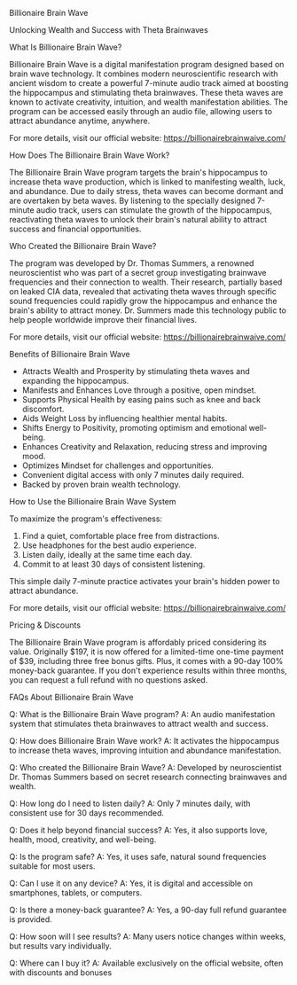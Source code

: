 Billionaire Brain Wave

Unlocking Wealth and Success with Theta Brainwaves

What Is Billionaire Brain Wave?

Billionaire Brain Wave is a digital manifestation program designed based on brain wave technology.
It combines modern neuroscientific research with ancient wisdom to create a powerful 7-minute
audio track aimed at boosting the hippocampus and stimulating theta brainwaves. These theta
waves are known to activate creativity, intuition, and wealth manifestation abilities. The program can
be accessed easily through an audio file, allowing users to attract abundance anytime, anywhere.

For more details, visit our official website: https://billionairebrainwaive.com/

How Does The Billionaire Brain Wave Work?

The Billionaire Brain Wave program targets the brain's hippocampus to increase theta wave
production, which is linked to manifesting wealth, luck, and abundance. Due to daily stress, theta
waves can become dormant and are overtaken by beta waves. By listening to the specially
designed 7-minute audio track, users can stimulate the growth of the hippocampus, reactivating
theta waves to unlock their brain's natural ability to attract success and financial opportunities.

Who Created the Billionaire Brain Wave?

The program was developed by Dr. Thomas Summers, a renowned neuroscientist who was part of a
secret group investigating brainwave frequencies and their connection to wealth. Their research,
partially based on leaked CIA data, revealed that activating theta waves through specific sound
frequencies could rapidly grow the hippocampus and enhance the brain's ability to attract money.
Dr. Summers made this technology public to help people worldwide improve their financial lives.

For more details, visit our official website: https://billionairebrainwaive.com/

Benefits of Billionaire Brain Wave


- Attracts Wealth and Prosperity by stimulating theta waves and expanding the hippocampus.
- Manifests and Enhances Love through a positive, open mindset.
- Supports Physical Health by easing pains such as knee and back discomfort.
- Aids Weight Loss by influencing healthier mental habits.
- Shifts Energy to Positivity, promoting optimism and emotional well-being.
- Enhances Creativity and Relaxation, reducing stress and improving mood.
- Optimizes Mindset for challenges and opportunities.
- Convenient digital access with only 7 minutes daily required.
- Backed by proven brain wealth technology.

How to Use the Billionaire Brain Wave System

To maximize the program's effectiveness:

1. Find a quiet, comfortable place free from distractions.
2. Use headphones for the best audio experience.
3. Listen daily, ideally at the same time each day.
4. Commit to at least 30 days of consistent listening.

This simple daily 7-minute practice activates your brain's hidden power to attract abundance.

For more details, visit our official website: https://billionairebrainwaive.com/

Pricing & Discounts

The Billionaire Brain Wave program is affordably priced considering its value. Originally $197, it is
now offered for a limited-time one-time payment of $39, including three free bonus gifts. Plus, it
comes with a 90-day 100% money-back guarantee. If you don't experience results within three
months, you can request a full refund with no questions asked.

FAQs About Billionaire Brain Wave

Q: What is the Billionaire Brain Wave program?
A: An audio manifestation system that stimulates theta brainwaves to attract wealth and success.

Q: How does Billionaire Brain Wave work?
A: It activates the hippocampus to increase theta waves, improving intuition and abundance manifestation.

Q: Who created the Billionaire Brain Wave?
A: Developed by neuroscientist Dr. Thomas Summers based on secret research connecting brainwaves and wealth.

Q: How long do I need to listen daily?
A: Only 7 minutes daily, with consistent use for 30 days recommended.

Q: Does it help beyond financial success?
A: Yes, it also supports love, health, mood, creativity, and well-being.

Q: Is the program safe?
A: Yes, it uses safe, natural sound frequencies suitable for most users.

Q: Can I use it on any device?
A: Yes, it is digital and accessible on smartphones, tablets, or computers.

Q: Is there a money-back guarantee?
A: Yes, a 90-day full refund guarantee is provided.

Q: How soon will I see results?
A: Many users notice changes within weeks, but results vary individually.

Q: Where can I buy it?
A: Available exclusively on the official website, often with discounts and bonuses
